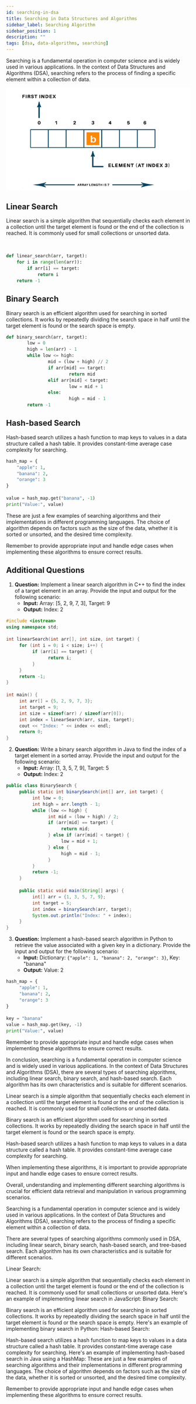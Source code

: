 ```yaml
---
id: searching-in-dsa
title: Searching in Data Structures and Algorithms
sidebar_label: Searching Algorithm
sidebar_position: 1
description: ""
tags: [dsa, data-algorithms, searching]
---
```


Searching is a fundamental operation in computer science and is widely used in various applications. In the context of Data Structures and Algorithms (DSA), searching refers to the process of finding a specific element within a collection of data.

![alt text](image.png)

## Linear Search

Linear search is a simple algorithm that sequentially checks each element in a collection until the target element is found or the end of the collection is reached. It is commonly used for small collections or unsorted data.

<LinearSearchVisualizer />

<br />

```python
def linear_search(arr, target):
    for i in range(len(arr)):
        if arr[i] == target:
            return i
    return -1
```

## Binary Search

Binary search is an efficient algorithm used for searching in sorted collections. It works by repeatedly dividing the search space in half until the target element is found or the search space is empty.

```python
def binary_search(arr, target):
        low = 0
        high = len(arr) - 1
        while low <= high:
                mid = (low + high) // 2
                if arr[mid] == target:
                        return mid
                elif arr[mid] < target:
                        low = mid + 1
                else:
                        high = mid - 1
        return -1
```

## Hash-based Search

Hash-based search utilizes a hash function to map keys to values in a data structure called a hash table. It provides constant-time average case complexity for searching.

```python
hash_map = {
    "apple": 1,
    "banana": 2,
    "orange": 3
}

value = hash_map.get("banana", -1)
print("Value:", value)
```

These are just a few examples of searching algorithms and their implementations in different programming languages. The choice of algorithm depends on factors such as the size of the data, whether it is sorted or unsorted, and the desired time complexity.

Remember to provide appropriate input and handle edge cases when implementing these algorithms to ensure correct results.

## Additional Questions

1. **Question:** Implement a linear search algorithm in C++ to find the index of a target element in an array. Provide the input and output for the following scenario:
   - **Input:** Array: [5, 2, 9, 7, 3], Target: 9
   - **Output:** Index: 2

```cpp
#include <iostream>
using namespace std;

int linearSearch(int arr[], int size, int target) {
     for (int i = 0; i < size; i++) {
          if (arr[i] == target) {
                return i;
          }
     }
     return -1;
}

int main() {
     int arr[] = {5, 2, 9, 7, 3};
     int target = 9;
     int size = sizeof(arr) / sizeof(arr[0]);
     int index = linearSearch(arr, size, target);
     cout << "Index: " << index << endl;
     return 0;
}
```

2. **Question:** Write a binary search algorithm in Java to find the index of a target element in a sorted array. Provide the input and output for the following scenario:
   - **Input:** Array: [1, 3, 5, 7, 9], Target: 5
   - **Output:** Index: 2

```java
public class BinarySearch {
     public static int binarySearch(int[] arr, int target) {
          int low = 0;
          int high = arr.length - 1;
          while (low <= high) {
                int mid = (low + high) / 2;
                if (arr[mid] == target) {
                     return mid;
                } else if (arr[mid] < target) {
                     low = mid + 1;
                } else {
                     high = mid - 1;
                }
          }
          return -1;
     }

     public static void main(String[] args) {
          int[] arr = {1, 3, 5, 7, 9};
          int target = 5;
          int index = binarySearch(arr, target);
          System.out.println("Index: " + index);
     }
}
```

3. **Question:** Implement a hash-based search algorithm in Python to retrieve the value associated with a given key in a dictionary. Provide the input and output for the following scenario:
   - **Input:** Dictionary: `{"apple": 1, "banana": 2, "orange": 3}`, Key: "banana"
   - **Output:** Value: 2

```python
hash_map = {
     "apple": 1,
     "banana": 2,
     "orange": 3
}

key = "banana"
value = hash_map.get(key, -1)
print("Value:", value)
```

Remember to provide appropriate input and handle edge cases when implementing these algorithms to ensure correct results.

In conclusion, searching is a fundamental operation in computer science and is widely used in various applications. In the context of Data Structures and Algorithms (DSA), there are several types of searching algorithms, including linear search, binary search, and hash-based search. Each algorithm has its own characteristics and is suitable for different scenarios.

Linear search is a simple algorithm that sequentially checks each element in a collection until the target element is found or the end of the collection is reached. It is commonly used for small collections or unsorted data.

Binary search is an efficient algorithm used for searching in sorted collections. It works by repeatedly dividing the search space in half until the target element is found or the search space is empty.

Hash-based search utilizes a hash function to map keys to values in a data structure called a hash table. It provides constant-time average case complexity for searching.

When implementing these algorithms, it is important to provide appropriate input and handle edge cases to ensure correct results.

Overall, understanding and implementing different searching algorithms is crucial for efficient data retrieval and manipulation in various programming scenarios.

Searching is a fundamental operation in computer science and is widely used in various applications. In the context of Data Structures and Algorithms (DSA), searching refers to the process of finding a specific element within a collection of data.

There are several types of searching algorithms commonly used in DSA, including linear search, binary search, hash-based search, and tree-based search. Each algorithm has its own characteristics and is suitable for different scenarios.

Linear Search:

Linear search is a simple algorithm that sequentially checks each element in a collection until the target element is found or the end of the collection is reached.
It is commonly used for small collections or unsorted data.
Here's an example of implementing linear search in JavaScript:
Binary Search:

Binary search is an efficient algorithm used for searching in sorted collections.
It works by repeatedly dividing the search space in half until the target element is found or the search space is empty.
Here's an example of implementing binary search in Python:
Hash-based Search:

Hash-based search utilizes a hash function to map keys to values in a data structure called a hash table.
It provides constant-time average case complexity for searching.
Here's an example of implementing hash-based search in Java using a HashMap:
These are just a few examples of searching algorithms and their implementations in different programming languages. The choice of algorithm depends on factors such as the size of the data, whether it is sorted or unsorted, and the desired time complexity.

Remember to provide appropriate input and handle edge cases when implementing these algorithms to ensure correct results.
